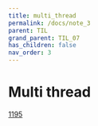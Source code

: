 ```yaml
---
title: multi_thread
permalink: /docs/note_3
parent: TIL
grand_parent: TIL_07
has_children: false
nav_order: 3
---
```


# Multi thread

[1195](/docs/1195)
